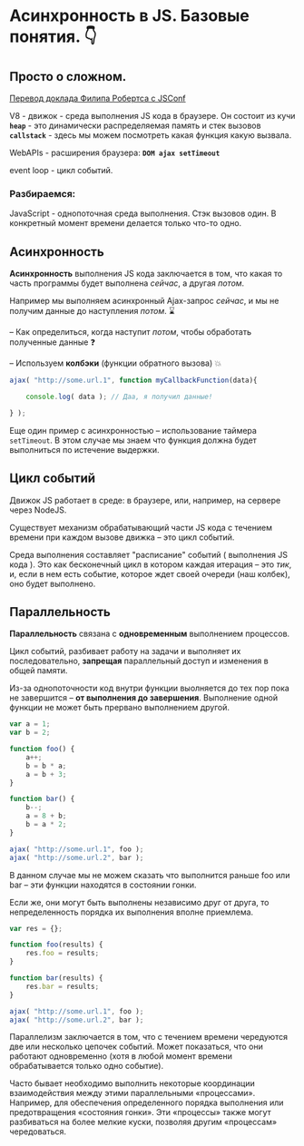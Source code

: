 # Асинхронность в JS. Базовые понятия.  :point_down:

## Просто о сложном.

[Перевод доклада Филипа Робертса с JSConf](https://www.youtube.com/watch?v=8cV4ZvHXQL4)

V8 - движок - среда выполнения JS кода в браузере. Он состоит из кучи __`heap`__ - это динамически распределяемая память и стек вызовов __`callstack`__ - здесь мы можем посмотреть какая функция какую вызвала.

WebAPIs - расширения браузера: __`DOM ajax setTimeout`__

event loop - цикл событий.

### Разбираемся:

JavaScript - однопоточная среда выполнения. Стэк вызовов один. В конкретный момент времени делается только что-то одно.





## Асинхронность

__Асинхронность__ выполнения JS кода заключается в том, что какая то часть программы будет выполнена _сейчас_, а другая _потом_.

Например мы выполняем асинхронный Ajax-запрос _сейчас_, и мы не получим данные до наступления _потом_.  :hourglass:

 &ndash;  Как определиться, когда наступит _потом_, чтобы обработать полученные данные :question:
 
 &ndash;  Используем __колбэки__ (функции обратного вызова) :boom:

```javascript 
ajax( "http://some.url.1", function myCallbackFunction(data){

	console.log( data ); // Даа, я получил данные!

} );
```

Еще один пример с асинхронностью &ndash; использование таймера `setTimeout`. В этом случае мы знаем что функция должна будет выполниться по истечение выдержки.


## Цикл событий

Движок JS работает в среде: в браузере, или, например, на сервере через NodeJS.

Существует механизм обрабатывающий части JS кода с течением времени при каждом вызове движка  &ndash; это цикл событий.

Среда выполнения составляет "расписание" событий ( выполнения JS кода ). Это как бесконечный цикл в котором каждая итерация  &ndash; это _тик_, и, если в нем есть событие, которое ждет своей очереди (наш колбек), оно будет выполнено.

## Параллельность

__Параллельность__ связана с __одновременным__ выполнением процессов.

Цикл событий, разбивает работу на задачи и выполняет их последовательно, __запрещая__ параллельный доступ и изменения в общей памяти.

Из-за однопоточности код внутри функции выолняется до тех пор пока не завершится &ndash; __от выполнения до завершения__.
Выполнение одной функции не может быть прервано выполнением другой.

```javascript
var a = 1;
var b = 2;

function foo() {
	a++;
	b = b * a;
	a = b + 3;
}

function bar() {
	b--;
	a = 8 + b;
	b = a * 2;
}

ajax( "http://some.url.1", foo );
ajax( "http://some.url.2", bar );
```
В данном случае мы не можем сказать что выполнится раньше foo или bar &ndash; эти функции находятся в состоянии гонки.

Если же, они могут быть выполнены независимо друг от друга, то непределенность порядка их выполнения вполне приемлема.

```javascript
var res = {};

function foo(results) {
	res.foo = results;
}

function bar(results) {
	res.bar = results;
}

ajax( "http://some.url.1", foo );
ajax( "http://some.url.2", bar );
```



Параллелизм заключается в том, что с течением времени чередуются две или несколько цепочек событий. Может показаться, что они работают одновременно (хотя в любой момент времени обрабатывается только одно событие).

Часто бывает необходимо выполнить некоторые координации взаимодействия между этими параллельными «процессами». Например, для обеспечения определенного порядка выполнения или предотвращения «состояния гонки». Эти «процессы» также могут разбиваться на более мелкие куски, позволяя другим «процессам» чередоваться.
